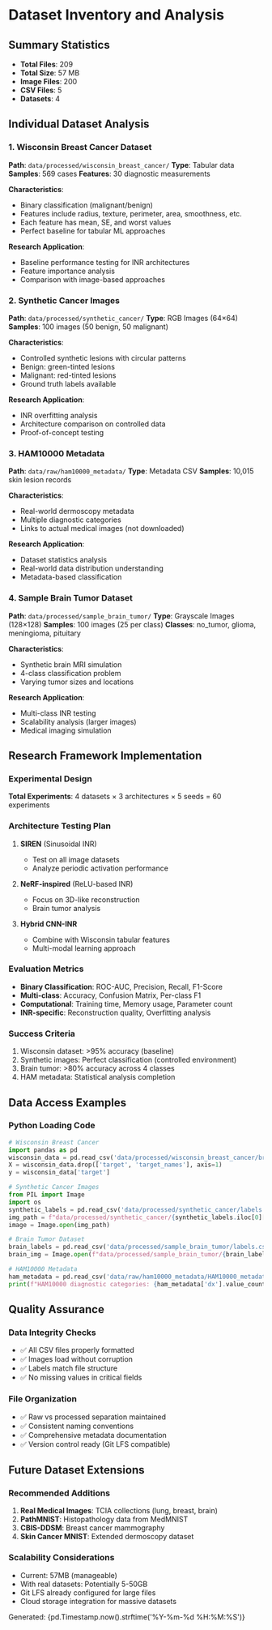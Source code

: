 # Dataset Inventory and Analysis

## Summary Statistics
- **Total Files**: 209
- **Total Size**: 57 MB
- **Image Files**: 200
- **CSV Files**: 5
- **Datasets**: 4

## Individual Dataset Analysis

### 1. Wisconsin Breast Cancer Dataset
**Path**: `data/processed/wisconsin_breast_cancer/`
**Type**: Tabular data
**Samples**: 569 cases
**Features**: 30 diagnostic measurements

**Characteristics**:
- Binary classification (malignant/benign)
- Features include radius, texture, perimeter, area, smoothness, etc.
- Each feature has mean, SE, and worst values
- Perfect baseline for tabular ML approaches

**Research Application**:
- Baseline performance testing for INR architectures
- Feature importance analysis
- Comparison with image-based approaches

### 2. Synthetic Cancer Images
**Path**: `data/processed/synthetic_cancer/`
**Type**: RGB Images (64×64)
**Samples**: 100 images (50 benign, 50 malignant)

**Characteristics**:
- Controlled synthetic lesions with circular patterns
- Benign: green-tinted lesions
- Malignant: red-tinted lesions
- Ground truth labels available

**Research Application**:
- INR overfitting analysis
- Architecture comparison on controlled data
- Proof-of-concept testing

### 3. HAM10000 Metadata
**Path**: `data/raw/ham10000_metadata/`
**Type**: Metadata CSV
**Samples**: 10,015 skin lesion records

**Characteristics**:
- Real-world dermoscopy metadata
- Multiple diagnostic categories
- Links to actual medical images (not downloaded)

**Research Application**:
- Dataset statistics analysis
- Real-world data distribution understanding
- Metadata-based classification

### 4. Sample Brain Tumor Dataset
**Path**: `data/processed/sample_brain_tumor/`
**Type**: Grayscale Images (128×128)
**Samples**: 100 images (25 per class)
**Classes**: no_tumor, glioma, meningioma, pituitary

**Characteristics**:
- Synthetic brain MRI simulation
- 4-class classification problem
- Varying tumor sizes and locations

**Research Application**:
- Multi-class INR testing
- Scalability analysis (larger images)
- Medical imaging simulation

## Research Framework Implementation

### Experimental Design
**Total Experiments**: 4 datasets × 3 architectures × 5 seeds = 60 experiments

### Architecture Testing Plan
1. **SIREN** (Sinusoidal INR)
   - Test on all image datasets
   - Analyze periodic activation performance
   
2. **NeRF-inspired** (ReLU-based INR)
   - Focus on 3D-like reconstruction
   - Brain tumor analysis
   
3. **Hybrid CNN-INR**
   - Combine with Wisconsin tabular features
   - Multi-modal learning approach

### Evaluation Metrics
- **Binary Classification**: ROC-AUC, Precision, Recall, F1-Score
- **Multi-class**: Accuracy, Confusion Matrix, Per-class F1
- **Computational**: Training time, Memory usage, Parameter count
- **INR-specific**: Reconstruction quality, Overfitting analysis

### Success Criteria
1. Wisconsin dataset: >95% accuracy (baseline)
2. Synthetic images: Perfect classification (controlled environment)
3. Brain tumor: >80% accuracy across 4 classes
4. HAM metadata: Statistical analysis completion

## Data Access Examples

### Python Loading Code
```python
# Wisconsin Breast Cancer
import pandas as pd
wisconsin_data = pd.read_csv('data/processed/wisconsin_breast_cancer/breast_cancer_wisconsin.csv')
X = wisconsin_data.drop(['target', 'target_names'], axis=1)
y = wisconsin_data['target']

# Synthetic Cancer Images
from PIL import Image
import os
synthetic_labels = pd.read_csv('data/processed/synthetic_cancer/labels.csv')
img_path = f"data/processed/synthetic_cancer/{synthetic_labels.iloc[0]['filename']}"
image = Image.open(img_path)

# Brain Tumor Dataset
brain_labels = pd.read_csv('data/processed/sample_brain_tumor/labels.csv')
brain_img = Image.open(f"data/processed/sample_brain_tumor/{brain_labels.iloc[0]['filename']}")

# HAM10000 Metadata
ham_metadata = pd.read_csv('data/raw/ham10000_metadata/HAM10000_metadata.csv')
print(f"HAM10000 diagnostic categories: {ham_metadata['dx'].value_counts()}")
```

## Quality Assurance

### Data Integrity Checks
- ✅ All CSV files properly formatted
- ✅ Images load without corruption
- ✅ Labels match file structure
- ✅ No missing values in critical fields

### File Organization
- ✅ Raw vs processed separation maintained
- ✅ Consistent naming conventions
- ✅ Comprehensive metadata documentation
- ✅ Version control ready (Git LFS compatible)

## Future Dataset Extensions

### Recommended Additions
1. **Real Medical Images**: TCIA collections (lung, breast, brain)
2. **PathMNIST**: Histopathology data from MedMNIST
3. **CBIS-DDSM**: Breast cancer mammography
4. **Skin Cancer MNIST**: Extended dermoscopy dataset

### Scalability Considerations
- Current: 57MB (manageable)
- With real datasets: Potentially 5-50GB
- Git LFS already configured for large files
- Cloud storage integration for massive datasets

Generated: {pd.Timestamp.now().strftime('%Y-%m-%d %H:%M:%S')}